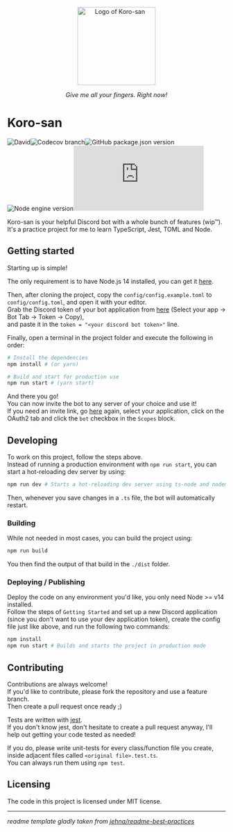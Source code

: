 <p align="center">
<img height="180" align="absmiddle" src="https://user-images.githubusercontent.com/31903525/87408844-5e06fe80-c5c4-11ea-8b52-3d306cd332b2.png" alt="Logo of Koro-san">
</p>
<p align="center"><i>Give me all your fingers. Right now!</i></p>

# Koro-san

![David](https://img.shields.io/david/moka491/korosan?style=flat-square)![Codecov branch](https://img.shields.io/codecov/c/github/moka491/korosan/master?style=flat-square)![GitHub package.json version](https://img.shields.io/github/package-json/v/moka491/korosan?style=flat-square)![Node engine version](https://img.shields.io/badge/node-%3E%3D14.0.0-blue?style=flat-square)![GitHub package.json dependency version (prod)](https://img.shields.io/github/package-json/dependency-version/moka491/korosan/discord.js?style=flat-square)

Koro-san is your helpful Discord bot with a whole bunch of features (wip™).  
It's a practice project for me to learn TypeScript, Jest, TOML and Node.

## Getting started

Starting up is simple!

The only requirement is to have Node.js 14 installed, you can get it [here](https://nodejs.org/en/download/current/).

Then, after cloning the project, copy the `config/config.example.toml` to `config/config.toml`,
and open it with your editor.  
Grab the Discord token of your bot application from [here](https://discord.com/developers/applications) (Select your app -> Bot Tab -> Token -> Copy),  
and paste it in the `token = "<your discord bot token>"` line.

Finally, open a terminal in the project folder and execute the following in order:

```bash
# Install the dependencies
npm install # (or yarn)

# Build and start for production use
npm run start # (yarn start)
```

And there you go!  
You can now invite the bot to any server of your choice and use it!  
If you need an invite link, go [here](https://discord.com/developers/applications) again, select your application,
click on the OAuth2 tab and click the `bot` checkbox in the `Scopes` block.

## Developing

To work on this project, follow the steps above.  
Instead of running a production environment with `npm run start`,
you can start a hot-reloading dev server by using:

```bash
npm run dev # Starts a hot-reloading dev server using ts-node and nodemon
```

Then, whenever you save changes in a `.ts` file, the bot will automatically restart.

### Building

While not needed in most cases, you can build the project using:

```bash
npm run build
```

You then find the output of that build in the `./dist` folder.

### Deploying / Publishing

Deploy the code on any environment you'd like, you only need Node >= v14 installed.  
Follow the steps of `Getting Started` and set up a new Discord application (since you don't want to use your dev application token), create the config file just like above, and run the following two commands:

```bash
npm install
npm run start # Builds and starts the project in production mode
```

## Contributing

Contributions are always welcome!  
If you'd like to contribute, please fork the repository and use a feature branch.  
Then create a pull request once ready ;)

Tests are written with [jest](https://jestjs.io/).  
If you don't know jest, don't hesitate to create a pull request anyway, I'll help out getting your code tested as needed!

If you do, please write unit-tests for every class/function file you create,
inside adjacent files called `<original file>.test.ts`.  
You can always run them using `npm test`.

## Licensing

The code in this project is licensed under MIT license.

- - -

_readme template gladly taken from [jehna/readme-best-practices](https://github.com/jehna/readme-best-practices)_
